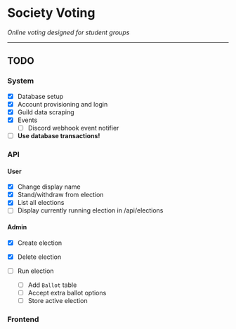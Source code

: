 # Society Voting

*Online voting designed for student groups*

---

## TODO

### System

- [x] Database setup
- [x] Account provisioning and login
- [x] Guild data scraping
- [x] Events
  - [ ] Discord webhook event notifier
- [ ] **Use database transactions!**

### API

#### User

- [x] Change display name
- [x] Stand/withdraw from election
- [x] List all elections
- [ ] Display currently running election in /api/elections

#### Admin

- [x] Create election
- [x] Delete election

- [ ] Run election
  - [ ] Add `Ballot` table 
  - [ ] Accept extra ballot options
  - [ ] Store active election

### Frontend